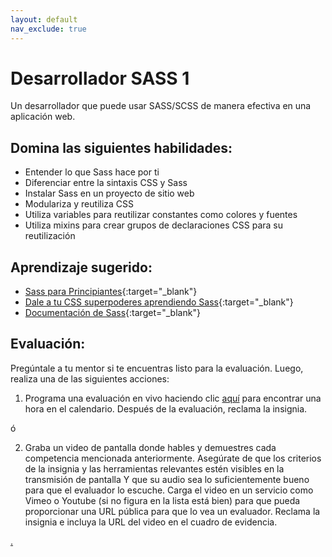```yaml
---
layout: default
nav_exclude: true
---
```

# Desarrollador SASS 1

Un desarrollador que puede usar SASS/SCSS de manera efectiva en una aplicación web.

## Domina las siguientes habilidades:

- Entender lo que Sass hace por ti
- Diferenciar entre la sintaxis CSS y Sass
- Instalar Sass en un proyecto de sitio web
- Modulariza y reutiliza CSS
- Utiliza variables para reutilizar constantes como colores y fuentes
- Utiliza mixins para crear grupos de declaraciones CSS para su reutilización

## Aprendizaje sugerido:

- [Sass para Principiantes](https://www.udemy.com/course/sass-for-the-beginners/){:target="\_blank"}
- [Dale a tu CSS superpoderes aprendiendo Sass](https://www.freecodecamp.org/news/give-your-css-superpowers-by-learning-sass/){:target="\_blank"}
- [Documentación de Sass](https://sass-lang.com/){:target="\_blank"}

## Evaluación:

Pregúntale a tu mentor si te encuentras listo para la evaluación. Luego, realiza una de las siguientes acciones:

1. Programa una evaluación en vivo haciendo clic [aquí](https://webdev.codex.academy/mastery-eval-2?badge=iWNQLnVmTqmpPUfNqgQs5A) para encontrar una hora en el calendario. Después de la evaluación, reclama la insignia.

ó

2. Graba un video de pantalla donde hables y demuestres cada competencia mencionada anteriormente. Asegúrate de que los criterios de la insignia y las herramientas relevantes estén visibles en la transmisión de pantalla Y que su audio sea lo suficientemente bueno para que el evaluador lo escuche. Carga el video en un servicio como Vimeo o Youtube (si no figura en la lista está bien) para que pueda proporcionar una URL pública para que lo vea un evaluador. Reclama la insignia e incluya la URL del video en el cuadro de evidencia.

[.](level-2)
